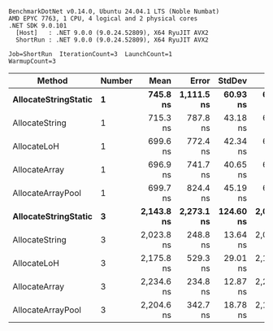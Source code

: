 ```

BenchmarkDotNet v0.14.0, Ubuntu 24.04.1 LTS (Noble Numbat)
AMD EPYC 7763, 1 CPU, 4 logical and 2 physical cores
.NET SDK 9.0.101
  [Host]   : .NET 9.0.0 (9.0.24.52809), X64 RyuJIT AVX2
  ShortRun : .NET 9.0.0 (9.0.24.52809), X64 RyuJIT AVX2

Job=ShortRun  IterationCount=3  LaunchCount=1  
WarmupCount=3  

```
| Method               | Number | Mean       | Error      | StdDev    | Min        | Max        | Gen0   | Gen1   | Allocated |
|--------------------- |------- |-----------:|-----------:|----------:|-----------:|-----------:|-------:|-------:|----------:|
| **AllocateStringStatic** | **1**      |   **745.8 ns** | **1,111.5 ns** |  **60.93 ns** |   **684.0 ns** |   **805.8 ns** | **0.0620** | **0.0610** |   **1.02 KB** |
| AllocateString       | 1      |   715.3 ns |   787.8 ns |  43.18 ns |   668.5 ns |   753.7 ns | 0.0620 | 0.0610 |   1.02 KB |
| AllocateLoH          | 1      |   699.6 ns |   772.4 ns |  42.34 ns |   652.2 ns |   733.5 ns | 0.0620 | 0.0610 |   1.02 KB |
| AllocateArray        | 1      |   696.9 ns |   741.7 ns |  40.65 ns |   669.0 ns |   743.5 ns | 0.0620 | 0.0610 |   1.02 KB |
| AllocateArrayPool    | 1      |   699.7 ns |   824.4 ns |  45.19 ns |   649.2 ns |   736.4 ns | 0.0620 | 0.0610 |   1.02 KB |
| **AllocateStringStatic** | **3**      | **2,143.8 ns** | **2,273.1 ns** | **124.60 ns** | **2,064.1 ns** | **2,287.4 ns** | **0.1869** | **0.1831** |   **3.07 KB** |
| AllocateString       | 3      | 2,023.8 ns |   248.8 ns |  13.64 ns | 2,014.1 ns | 2,039.4 ns | 0.1869 | 0.1831 |   3.07 KB |
| AllocateLoH          | 3      | 2,175.8 ns |   529.3 ns |  29.01 ns | 2,150.9 ns | 2,207.7 ns | 0.1869 | 0.1831 |   3.07 KB |
| AllocateArray        | 3      | 2,234.6 ns |   234.8 ns |  12.87 ns | 2,220.0 ns | 2,244.3 ns | 0.1869 | 0.1831 |   3.07 KB |
| AllocateArrayPool    | 3      | 2,204.6 ns |   342.7 ns |  18.78 ns | 2,189.8 ns | 2,225.7 ns | 0.1869 | 0.1831 |   3.07 KB |
